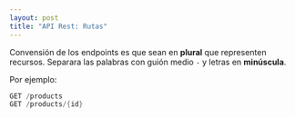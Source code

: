 ```yaml
---
layout: post
title: "API Rest: Rutas"
---
```


Convensión de los endpoints es que sean en **plural** que representen recursos. Separara las palabras con guión medio `-` y letras en **minúscula**.

Por ejemplo:

```csharp
GET /products
GET /products/{id}
```
